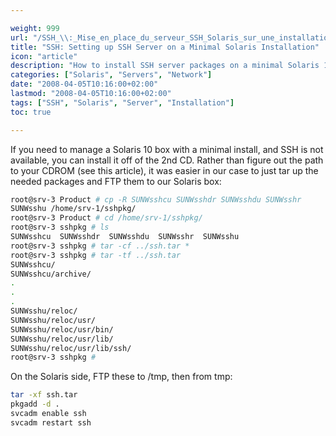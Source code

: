 ```yaml
---

weight: 999
url: "/SSH_\\:_Mise_en_place_du_serveur_SSH_Solaris_sur_une_installation_minimale/"
title: "SSH: Setting up SSH Server on a Minimal Solaris Installation"
icon: "article"
description: "How to install SSH server packages on a minimal Solaris 10 installation"
categories: ["Solaris", "Servers", "Network"]
date: "2008-04-05T10:16:00+02:00"
lastmod: "2008-04-05T10:16:00+02:00"
tags: ["SSH", "Solaris", "Server", "Installation"]
toc: true

---
```


If you need to manage a Solaris 10 box with a minimal install, and SSH is not available, you can install it off of the 2nd CD. Rather than figure out the path to your CDROM (see this article), it was easier in our case to just tar up the needed packages and FTP them to our Solaris box:

```bash
root@srv-3 Product # cp -R SUNWsshcu SUNWsshdr SUNWsshdu SUNWsshr 
SUNWsshu /home/srv-1/sshpkg/
root@srv-3 Product # cd /home/srv-1/sshpkg/
root@srv-3 sshpkg # ls
SUNWsshcu  SUNWsshdr  SUNWsshdu  SUNWsshr  SUNWsshu
root@srv-3 sshpkg # tar -cf ../ssh.tar *
root@srv-3 sshpkg # tar -tf ../ssh.tar
SUNWsshcu/
SUNWsshcu/archive/
.
.
.
SUNWsshu/reloc/
SUNWsshu/reloc/usr/
SUNWsshu/reloc/usr/bin/
SUNWsshu/reloc/usr/lib/
SUNWsshu/reloc/usr/lib/ssh/
root@srv-3 sshpkg #
```

On the Solaris side, FTP these to /tmp, then from tmp:

```bash
tar -xf ssh.tar
pkgadd -d .
svcadm enable ssh
svcadm restart ssh
```